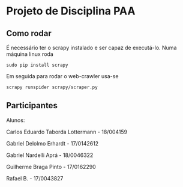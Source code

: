 # Projeto de Disciplina PAA

## Como rodar

É necessário ter o scrapy instalado e ser capaz de executá-lo. Numa máquina linux roda

```
sudo pip install scrapy
```

Em seguida para rodar o web-crawler usa-se

```
scrapy runspider scrapy/scraper.py
```


## Participantes

Alunos:

Carlos Eduardo Taborda Lottermann - 18/004159

Gabriel Delolmo Erhardt - 17/0142612

Gabriel Nardelli Aprá - 18/0046322

Guilherme Braga Pinto - 17/0162290

Rafael B. - 17/0043827
